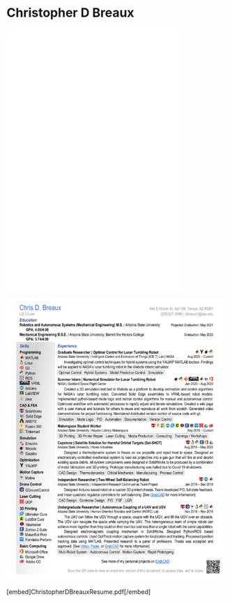 # Christopher D Breaux
[<embed src="ChristopherDBreauxResume.pdf" type="application/pdf" width="400px" height="600px">](https://github.com/ChristopherDBreaux/ChristopherDBreaux.github.io/blob/master/ChristopherDBreauxResume.pdf)


[![](ChristopherDBreauxResume.png)](https://github.com/ChristopherDBreaux/ChristopherDBreaux.github.io/blob/master/ChristopherDBreauxResume.pdf)


[embed]ChristopherDBreauxResume.pdf[/embed]

